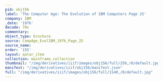 ```yaml
---
pid: obj156
label: 'The Computer Age: The Evolution of IBM Computers Page 25'
company: IBM
_date: '1976'
decade: 70s
commentary:
object_type: brochure
source: CompAge_EvolIBM_1976_Page_25
source_name:
order: '155'
layout: qatar_item
collection: mainframe_collection
thumbnail: "/img/derivatives/iiif/images/obj156/full/250,/0/default.jpg"
manifest: "/img/derivatives/iiif/obj156/manifest.json"
full: "/img/derivatives/iiif/images/obj156/full/1140,/0/default.jpg"
---
```

